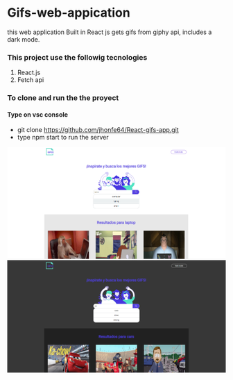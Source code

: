 # Gifs-web-appication

this web application Built in React js gets gifs from giphy api, includes a dark mode.

### This project use the followig tecnologies

1. React.js
2. Fetch api


### To clone and run the the proyect

#### Type on vsc console

- git clone https://github.com/jhonfe64/React-gifs-app.git
- type npm start to run the server 

![](https://github.com/jhonfe64/React-gifs-app/blob/master/lightMode.jpg?raw=true)
![](https://github.com/jhonfe64/React-gifs-app/blob/master/darkmode.jpg?raw=true)
